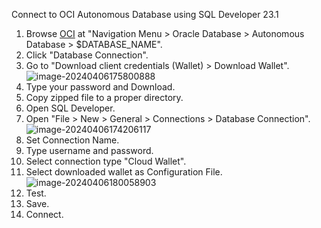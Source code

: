 Connect to OCI Autonomous Database using SQL Developer 23.1

1. Browse [OCI](https://cloud.oracle.com/) at "Navigation Menu > Oracle Database > Autonomous Database > $DATABASE_NAME".
2. Click "Database Connection".
3. Go to "Download client credentials (Wallet) > Download Wallet".
   ![image-20240406175800888](C:\Users\marty\AppData\Roaming\Typora\typora-user-images\image-20240406175800888.png)
4. Type your password and Download.
5. Copy zipped file to a proper directory.
6. Open SQL Developer.
7. Open "File > New > General > Connections > Database Connection".
   ![image-20240406174206117](C:\Users\marty\AppData\Roaming\Typora\typora-user-images\image-20240406174206117.png)
8. Set Connection Name.
9. Type username and password.
10. Select connection type "Cloud Wallet".
11. Select downloaded wallet as Configuration File.
    ![image-20240406180058903](C:\Users\marty\AppData\Roaming\Typora\typora-user-images\image-20240406180058903.png)
12. Test.
13. Save.
14. Connect.

